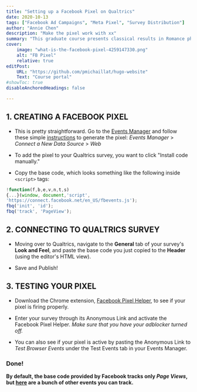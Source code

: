```yaml
---
title: "Setting up a Facebook Pixel on Qualtrics"
date: 2020-10-13
tags: ["Facebook Ad Campaigns", "Meta Pixel", "Survey Distribution"]
author: "Annie Chen"
description: "Make the pixel work with xx" 
summary: "This graduate course presents classical results in Romance philology. it focuses especially on Portugese and Spanish irregular verbs." 
cover:
    image: "what-is-the-facebook-pixel-4259147330.png"
    alt: "FB Pixel"
    relative: true
editPost:
    URL: "https://github.com/pmichaillat/hugo-website"
    Text: "Course portal"
#showToc: true
disableAnchoredHeadings: false

---
```


## 1. CREATING A FACEBOOK PIXEL
  
- This is pretty straightforward. Go to the [Events Manager](https://www.facebook.com/events_manager2/list/pixel/3271211936235421/overview?act=243922916906371) and follow these simple [instructions](https://www.facebook.com/business/help/952192354843755?id=1205376682832142) to generate the pixel: _Events Manager_ > _Connect a New Data Source_ > _Web_ 
  
- To add the pixel to your Qualtrics survey, you want to click "Install code manually."
  
- Copy the base code, which looks something like the following inside ``<script>`` tags:
  
```js
!function(f,b,e,v,n,t,s)
{...}(window, document,'script',
'https://connect.facebook.net/en_US/fbevents.js');
fbq('init', 'id');
fbq('track', 'PageView');
```

## 2. CONNECTING TO QUALTRICS SURVEY
  
- Moving over to Qualtrics, navigate to the __General__ tab of your survey's __Look and Feel__, and paste the base code you just copied to the __Header__ (using the editor's HTML view).

  
- Save and Publish!
  
  
## 3. TESTING YOUR PIXEL
  
- Download the Chrome extension, [Facebook Pixel Helper](https://chrome.google.com/webstore/detail/facebook-pixel-helper/fdgfkebogiimcoedlicjlajpkdmockpc?hl=en), to see if your pixel is firing properly. 
  
- Enter your survey through its Anonymous Link and activate the Facebook Pixel Helper. _Make sure that you have your adblocker turned off._
  
- You can also see if your pixel is active by pasting the Anonymous Link to _Test Browser Events_ under the Test Events tab in your Events Manager.
  
  
### Done!
  
__By default, the base code provided by Facebook tracks only *Page Views*, but [here](https://developers.facebook.com/docs/facebook-pixel/implementation/conversion-tracking) are a bunch of other events you can track.__